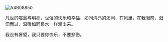 ![A4B08850](https://github.com/user-attachments/assets/ae972ed3-4baa-43e3-b557-85f1b28b227a)


凡世的喧嚣与明亮，世俗的快乐和幸福，如同清亮的溪涧，在风里，在我眼前，汨汨而过，温暖如同泉水一样涌出来。

我没有奢望，我只要你快乐，不要悲伤。
